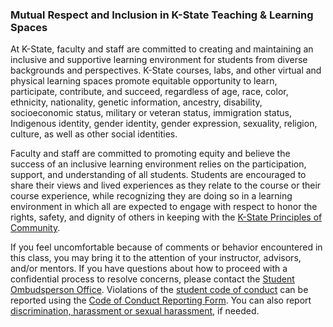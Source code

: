 ### Mutual Respect and Inclusion in K-State Teaching & Learning Spaces

At K-State, faculty and staff are committed to creating and maintaining an inclusive and supportive learning environment for students from diverse backgrounds and perspectives. K-State courses, labs, and other virtual and physical learning spaces promote equitable opportunity to learn, participate, contribute, and succeed, regardless of age, race, color, ethnicity, nationality, genetic information, ancestry, disability, socioeconomic status, military or veteran status, immigration status, Indigenous identity, gender identity, gender expression, sexuality, religion, culture, as well as other social identities.

Faculty and staff are committed to promoting equity and believe the success of an inclusive learning environment relies on the participation, support, and understanding of all students. Students are encouraged to share their views and lived experiences as they relate to the course or their course experience, while recognizing they are doing so in a learning environment in which all are expected to engage with respect to honor the rights, safety, and dignity of others in keeping with the [K-State Principles of Community](https://www.k-state.edu/about/values/community/).

If you feel uncomfortable because of comments or behavior encountered in this class, you may bring it to the attention of your instructor, advisors, and/or mentors. If you have questions about how to proceed with a confidential process to resolve concerns, please contact the [Student Ombudsperson Office](https://www.k-state.edu/diversity-inclusion/resources/student-ombudsperson/). Violations of the [student code of conduct](https://www.k-state.edu/sga/judicial/student-code-of-conduct.html) can be reported using the [Code of Conduct Reporting Form](https://cm.maxient.com/reportingform.php?KansasStateUniv&layout_id=10). You can also report [discrimination, harassment or sexual harassment](https://www.k-state.edu/report/discrimination/), if needed.

<!-- Updated Spring 2023 -->